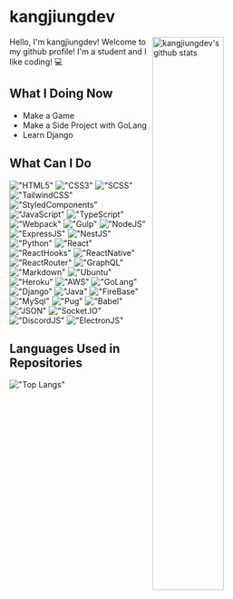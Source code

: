 # kangjiungdev

<img align="right" alt="kangjiungdev's github stats" width="50%" src="https://github-readme-stats.vercel.app/api?username=kangjiungdev&show_icons=true">

<p>Hello, I'm kangjiungdev! Welcome to my github profile! I'm a student and I like coding! 💻</p>

  <h2>What I Doing Now</h2>
  
  <ul>
    <li>Make a Game</li>
    <li>Make a Side Project with GoLang</li>
    <li>Learn Django</li>
  </ul>
  
  <h2>What Can I Do</h2>
  
!["HTML5"](https://img.shields.io/badge/HTML5-E34F26?style=round&logo=html5&logoColor=white&logoWidth=20)
!["CSS3"](https://img.shields.io/badge/CSS3-1572B6?style=round&logo=css3&logoColor=white&logoWidth=20)
!["SCSS"](https://img.shields.io/badge/Sass-CC6699?style=round&logo=sass&logoColor=white&logoWidth=20)
!["TailwindCSS"](https://img.shields.io/badge/Tailwind_CSS-38B2AC?style=round&logo=tailwind-css&logoColor=white&logoWidth=20)
!["StyledComponents"](https://img.shields.io/badge/Styled_Components-DB7093?style=round&logo=styled-components&logoColor=white&logoWidth=20)
!["JavaScript"](https://img.shields.io/badge/JavaScript-323330?style=round&logo=javascript&logoColor=F7DF1E&logoWidth=20)
!["TypeScript"](https://img.shields.io/badge/TypeScript-323330?style=round&logo=typescript&logoColor=3178C6&logoWidth=20)
!["Webpack"](https://img.shields.io/badge/Webpack-8DD6F9?style=round&logo=webpack&logoColor=f0f0f0&logoWidth=20)
!["Gulp"](https://img.shields.io/badge/Gulp-CF4647?style=round&logo=gulp&logoColor=f0f0f0&logoWidth=20)
!["NodeJS"](https://img.shields.io/badge/Node.js-43853D?style=round&logo=node.js&logoColor=white&logoWidth=20)
!["ExpressJS"](https://img.shields.io/badge/ExpressJS-6A6A6A?style=round&logo=express&logoColor=f0f0f0&logoWidth=20)
!["NestJS"](https://img.shields.io/badge/NestJS-EA2845?style=round&logo=nestjs&logoColor=f0f0f0&logoWidth=20)
!["Python"](https://img.shields.io/badge/Python-14354C?style=round&logo=python&logoColor=white&logoWidth=20)
!["React"](https://img.shields.io/badge/React-20232A?style=round&logo=react&logoColor=61DAFB&logoWidth=20)
!["ReactHooks"](https://img.shields.io/badge/React_Hooks-20232A?style=round&logo=react&logoColor=61DAFB&logoWidth=20)
!["ReactNative"](https://img.shields.io/badge/React_Native-20232A?style=round&logo=react&logoColor=61DAFB&logoWidth=20)
!["ReactRouter"](https://img.shields.io/badge/React_Router-CA4245?style=round&logo=react-router&logoColor=white&logoWidth=20)
!["GraphQL"](https://img.shields.io/badge/GraphQL-E10098?style=round&logo=graphql&logoColor=white&logoWidth=20)
!["Markdown"](https://img.shields.io/badge/Markdown-000000?style=round&logo=markdown&logoColor=white&logoWidth=20)
!["Ubuntu"](https://img.shields.io/badge/Ubuntu-E95420?style=round&logo=ubuntu&logoColor=white&logoWidth=20)
!["Heroku"](https://img.shields.io/badge/Heroku-430098?style=round&logo=heroku&logoColor=white&logoWidth=20)
!["AWS"](https://img.shields.io/badge/Amazon_AWS-232F3E?style=round&logo=amazon-aws&logoColor=white&logoWidth=20)
!["GoLang"](https://img.shields.io/badge/GoLang-13B38B?style=round&logo=go&logoColor=white&logoWidth=20)
!["Django"](https://img.shields.io/badge/Django-092E20?style=round&logo=django&logoColor=white&logoWidth=20)
!["Java"](https://img.shields.io/badge/Java-007396?style=round&logo=java&logoColor=white&logoWidth=20)
!["FireBase"](https://img.shields.io/badge/FireBase-orange?style=round&logo=firebase&logoColor=white&logoWidth=20)
!["MySql"](https://img.shields.io/badge/MySql-4479A1?style=round&logo=mysql&logoColor=white&logoWidth=20)
!["Pug"](https://img.shields.io/badge/Pug-A86454?style=round&logo=pug&logoColor=white&logoWidth=20)
!["Babel"](https://img.shields.io/badge/Babel-323330?style=round&logo=babel&logoColor=FFE100&logoWidth=20)
!["JSON"](https://img.shields.io/badge/JSON-9E9E9E?style=round&logo=json&logoColor=585858&logoWidth=20)
!["Socket.IO"](https://img.shields.io/badge/Socket.IO-white?style=round&logo=socket.io&logoColor=black&logoWidth=20)
!["DiscordJS"](https://img.shields.io/badge/DiscordJS-5661EA?style=round&logo=discord&logoColor=white&logoWidth=20)
!["ElectronJS"](https://img.shields.io/badge/ElectronJS-363749?style=round&logo=electron&logoColor=dae3f0&logoWidth=20)

  
 <h2>Languages Used in Repositories</h2>
 
!["Top Langs"](https://github-readme-stats.vercel.app/api/top-langs/?username=kangjiungdev&langs_count=10&layout=compact)
